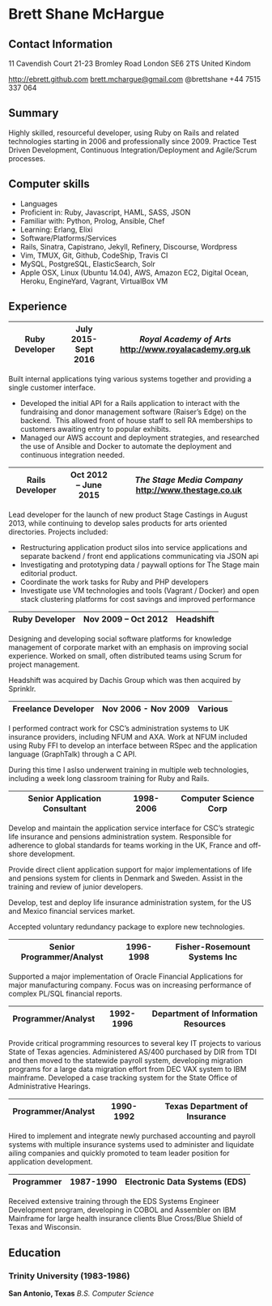 # Brett Shane McHargue
## Contact Information

11 Cavendish Court 
21-23 Bromley Road
London SE6 2TS
United Kindom

http://ebrett.github.com
brett.mchargue@gmail.com
@brettshane
+44 7515 337 064

## Summary

Highly skilled, resourceful developer, using Ruby on Rails and related technologies starting in 2006 and professionally since 2009. Practice Test Driven Development, Continuous Integration/Deployment and Agile/Scrum processes.## Computer skills
* Languages
* Proficient in: Ruby, Javascript, HAML, SASS, JSON
* Familiar with: Python, Prolog, Ansible, Chef
* Learning: Erlang, Elixi
* Software/Platforms/Services
* Rails, Sinatra, Capistrano, Jekyll, Refinery, Discourse, Wordpress
* Vim, TMUX, Git, Github, CodeShip, Travis CI
* MySQL, PostgreSQL, ElasticSearch, Solr
* Apple OSX, Linux (Ubuntu 14.04), AWS, Amazon EC2, Digital Ocean, Heroku, EngineYard, Vagrant, VirtualBox VM

## Experience
**Ruby Developer** | July 2015-Sept 2016 | *Royal Academy of Arts*  http://www.royalacademy.org.uk
--- | --- | --- 

Built internal applications tying various systems together and providing a single customer interface.  

* Developed the initial API for a Rails application to interact with the fundraising and donor management software (Raiser’s Edge) on the backend.  This allowed front of house staff to sell RA memberships to customers awaiting entry to popular exhibits.
* Managed our AWS account and deployment strategies, and researched the use of Ansible and Docker to automate the deployment and continuous integration needed.

**Rails Developer** | Oct 2012 – June 2015 | *The Stage Media Company* http://www.thestage.co.uk
--- | --- | --- 
Lead developer for the launch of new product Stage Castings in August 2013, while continuing to develop sales products for arts oriented directories.  Projects included:
* Restructuring application product silos into service applications and separate backend / front end applications communicating via JSON api
* Investigating and prototyping data / paywall options for The Stage main editorial product.
* Coordinate the work tasks for Ruby and PHP developers
* Investigate use VM technologies and tools (Vagrant / Docker) and open stack clustering platforms for cost savings and improved performance

**Ruby Developer** | Nov 2009 – Oct 2012 | Headshift
--- | --- | --- 

Designing and developing social software platforms for knowledge management of corporate market with an emphasis on improving social experience.  Worked on small, often distributed teams using Scrum for project management.Headshift was acquired by Dachis Group which was then acquired by Sprinklr.

**Freelance Developer** | Nov 2006 - Nov 2009 | Various
--- | --- | --- 

I performed contract work for CSC’s administration systems to UK insurance providers, including NFUM and AXA.  Work at NFUM included using Ruby FFI to develop an interface between RSpec and the application language (GraphTalk) through a C API. 

During this time I aslso underwent training in multiple web technologies, including a week long classroom training for Ruby and Rails.

**Senior Application Consultant** | 1998-2006 | Computer Science Corp
--- | --- | ---

Develop and maintain the application service interface for CSC’s strategic life insurance and pensions administration system.  Responsible for adherence to global standards for teams working in the UK, France and off-shore development.Provide direct client application support for major implementations of life and pensions system for clients in Denmark and Sweden.  Assist in the training and review of junior developers.

Develop, test and deploy life insurance administration system, for the US and Mexico financial services market.Accepted voluntary redundancy package to explore new technologies.

**Senior Programmer/Analyst** | 1996-1998 | Fisher-Rosemount Systems Inc
--- | --- | ---

Supported a major implementation of Oracle Financial Applications for major manufacturing company. Focus was on increasing performance of complex PL/SQL financial reports.

**Programmer/Analyst** | 1992-1996 | Department of Information Resources
--- | --- | ---

Provide critical programming resources to several key IT projects to various State of Texas agencies. Administered AS/400 purchased by DIR from TDI and then moved to the statewide payroll system, developing migration programs for a large data migration effort from DEC VAX system to IBM mainframe.  Developed a case tracking system for the 
State Office of Administrative Hearings.

**Programmer/Analyst** | 1990-1992 | Texas Department of Insurance
--- | --- | ---

Hired to implement and integrate newly purchased accounting and payroll systems with multiple insurance systems used to administer and liquidate ailing companies and quickly promoted to team leader position for application development.  

**Programmer** | 1987-1990 | Electronic Data Systems (EDS)
--- | --- | ---

Received extensive training through the EDS Systems Engineer Development program, developing in COBOL and Assembler on IBM Mainframe for large health insurance clients Blue Cross/Blue Shield of Texas and Wisconsin.

## Education

### Trinity University (1983-1986)

**San Antonio, Texas**
*B.S. Computer Science*
